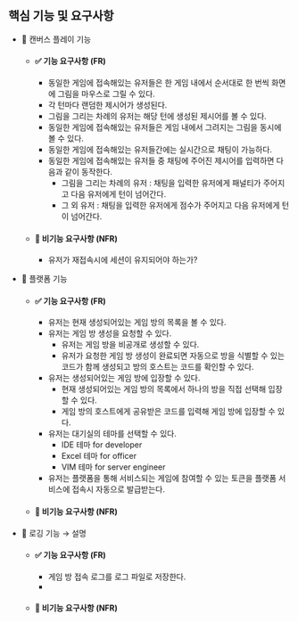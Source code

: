 ## 핵심 기능 및 요구사항

- 🔹 캔버스 플레이 기능
    - #### ✅ 기능 요구사항 (FR)
        - 동일한 게임에 접속해있는 유저들은 한 게임 내에서 순서대로 한 번씩 화면에 그림을 마우스로 그릴 수 있다.
        - 각 턴마다 랜덤한 제시어가 생성된다.
        - 그림을 그리는 차례의 유저는 해당 턴에 생성된 제시어를 볼 수 있다.
        - 동일한 게임에 접속해있는 유저들은 게임 내에서 그려지는 그림을 동시에 볼 수 있다.
        - 동일한 게임에 접속해있는 유저들간에는 실시간으로 채팅이 가능하다.
        - 동일한 게임에 접속해있는 유저들 중 채팅에 주어진 제시어를 입력하면 다음과 같이 동작한다.
            - 그림을 그리는 차례의 유저 : 채팅을 입력한 유저에게 패널티가 주어지고 다음 유저에게 턴이 넘어간다.
            - 그 외 유저 : 채팅을 입력한 유저에게 점수가 주어지고 다음 유저에게 턴이 넘어간다.

    - #### 🚀 비기능 요구사항 (NFR)
        - 유저가 재접속시에 세션이 유지되어야 하는가?

- 🔹 플랫폼 기능
    - #### ✅ 기능 요구사항 (FR)
        - 유저는 현재 생성되어있는 게임 방의 목록을 볼 수 있다.
        - 유저는 게임 방 생성을 요청할 수 있다.
            - 유저는 게임 방을 비공개로 생성할 수 있다.
            - 유저가 요청한 게임 방 생성이 완료되면 자동으로 방을 식별할 수 있는 코드가 함께 생성되고 방의 호스트는 코드를 확인할 수 있다.
        - 유저는 생성되어있는 게임 방에 입장할 수 있다.
            - 현재 생성되어있는 게임 방의 목록에서 하나의 방을 직접 선택해 입장할 수 있다.
            - 게임 방의 호스트에게 공유받은 코드를 입력해 게임 방에 입장할 수 있다.
        - 유저는 대기실의 테마를 선택할 수 있다.
            - IDE 테마 for developer
            - Excel 테마 for officer
            - VIM 테마 for server engineer
        - 유저는 플랫폼을 통해 서비스되는 게임에 참여할 수 있는 토큰을 플랫폼 서비스에 접속시 자동으로 발급받는다.
    - #### 🚀 비기능 요구사항 (NFR)

- 🔹 로깅 기능 → 설명
    - #### ✅ 기능 요구사항 (FR)
        - 게임 방 접속 로그를 로그 파일로 저장한다.
        -

    - #### 🚀 비기능 요구사항 (NFR)